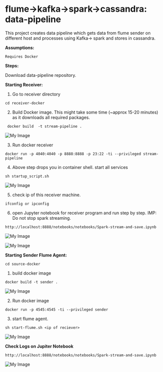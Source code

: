 # flume->kafka->spark->cassandra: data-pipeline
This project creates data pipeline which gets data from flume sender on different host and processes using Kafka-> spark and stores in cassandra.

**Assumptions:**
```
Requires Docker
```


**Steps:**

 Download data-pipeline repository.

**Starting Receiver:**

1. Go to receiver directory
```
cd receiver-docker
```

 2. Build Docker image. This might take some time (~approx 15-20 minutes) as it downloads all required packages.
```
 docker build  -t stream-pipeline .
```

![My Image](https://github.com/rashmishrm/data-pipeline/blob/master/step-images/build-reciever.png)

3. Run docker receiver

```
docker run -p 4040:4040 -p 8888:8888 -p 23:22 -ti --privileged stream-pipeline
```

4. Above step drops you in container shell. start all services

```
sh startup_script.sh
```

![My Image](https://github.com/rashmishrm/data-pipeline/blob/master/step-images/run-receiver.png)

5. check ip of this receiver machine.
```
ifconfig or ipconfig
```

6.  open Jupyter notebook for receiver program and run step by step. 
    IMP: Do not stop spark streaming. 
 

```
http://localhost:8888/notebooks/notebooks/Spark-stream-and-save.ipynb
```

![My Image](https://github.com/rashmishrm/data-pipeline/blob/master/step-images/notebook-1.png)


![My Image](https://github.com/rashmishrm/data-pipeline/blob/master/step-images/notebook-output.png)


**Starting Sender Flume Agent:**

```
cd source-docker
```

1. build docker image

```
docker build -t sender .
```

![My Image](https://github.com/rashmishrm/data-pipeline/blob/master/step-images/build-sender.png)


2. Run docker image

```
docker run -p 4545:4545 -ti --privileged sender
```

3. start flume agent.

```
sh start-flume.sh <ip of reciever>
```

![My Image](https://github.com/rashmishrm/data-pipeline/blob/master/step-images/start-flume-sender.png)

**Check Logs on Jupiter Notebook**

```
http://localhost:8888/notebooks/notebooks/Spark-stream-and-save.ipynb
```


![My Image](https://github.com/rashmishrm/data-pipeline/blob/master/step-images/notebook-output1.png)
